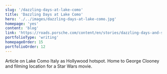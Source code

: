 ```yaml
---
slug: '/dazzling-days-at-lake-como'
title: 'Dazzling Days at Lake Como'
hero: './../images/dazzling-days-at-lake-como.jpg'
homepage: 'yes'
content: 'blog'
link: 'https://roads.porsche.com/content/en/stories/dazzling-days-and-starry-nights-in-lake-como'
portfolioType: 'writing'
homepageOrder: 15
portfolioOrder: 12
---
```


Article on Lake Como Italy as Hollywood hotspot. Home to George Clooney and filming location for a Star Wars movie.
